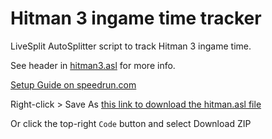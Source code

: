 # Hitman 3 ingame time tracker

LiveSplit AutoSplitter script to track Hitman 3 ingame time.

See header in [hitman3.asl](hitman3.asl) for more info.

[Setup Guide on speedrun.com](https://www.speedrun.com/hitman_3/guide/kbydm)

Right-click > Save As [this link to download the hitman.asl file](https://raw.githubusercontent.com/sandro-h/hitman3_asl/main/hitman3.asl)

Or click the top-right `Code` button and select Download ZIP
